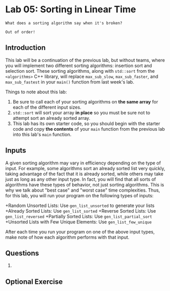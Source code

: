 # Lab 05: Sorting in Linear Time
```
What does a sorting algorithm say when it's broken?

Out of order!
```
## Introduction

This lab will be a continuation of the previous lab, but without teams, where you will implement two different sorting algorithms: insertion sort and selection sort. These sorting algorithms, along with `std::sort` from the `<algorithms>` C++ library, will replace  `max_sub_slow`, `max_sub_faster`, and `max_sub_fastest` in your `main()` function from last week's lab.

Things to note about this lab:
1. Be sure to call each of your sorting algorithms on **the same array** for each of the different input sizes.
2. `std::sort` will sort your array **in place** so you must be sure not to attempt sort an already sorted array.
3. This lab has its own starter code, so you should begin with the starter code and copy **the contents** of your `main` function from the previous lab into this lab's `main` function.

## Inputs

A given sorting algorithm may vary in efficiency depending on the type of input. For example, some algorithms sort an already sorted list very quickly, taking advantage of the fact that it is already sorted, while others may take just as long as any other input type. In fact, you will find that all sorts of algorithms have these types of behavior, not just sorting algorithms. This is why we talk about "best case" and "worst case" time complexities. Thus, for this lab, you will run your program on the following types of inputs:

+Random Unsorted Lists: Use `gen_list_unsorted` to generate your lists
+Already Sorted Lists: Use `gen_list_sorted`
+Reverse Sorted Lists: Use `gen_list_reversed`
+Partially Sorted Lists: Use `gen_list_partial_sort`
+Unsorted Lists with Few Unique Elements: Use `gen_list_few_unique`

After each time you run your program on one of the above input types, make note of how each algorithm performs with that input. 

## Questions

1. 

## Optional Exercise
